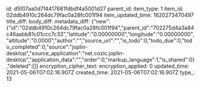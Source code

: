 id: d5f07aa0d7f4417681fdbdf4a5001d27
parent_id: 
item_type: 1
item_id: 02ddb4910c264dc79fac0a28fc001f94
item_updated_time: 1620273470497
title_diff: 
body_diff: 
metadata_diff: {"new":{"id":"02ddb4910c264dc79fac0a28fc001f94","parent_id":"702275d4a3a84c46aabb81c01ccc7c33","latitude":"0.00000000","longitude":"0.00000000","altitude":"0.0000","author":"","source_url":"","is_todo":0,"todo_due":0,"todo_completed":0,"source":"joplin-desktop","source_application":"net.cozic.joplin-desktop","application_data":"","order":0,"markup_language":1,"is_shared":0},"deleted":[]}
encryption_cipher_text: 
encryption_applied: 0
updated_time: 2021-05-06T07:02:16.907Z
created_time: 2021-05-06T07:02:16.907Z
type_: 13